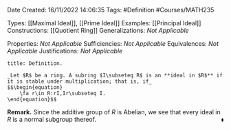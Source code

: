 <div class="topSpace"></div>

Date Created: 16/11/2022 14:06:35
Tags: #Definition #Courses/MATH235

Types: [[Maximal Ideal]], [[Prime Ideal]]
Examples: [[Principal Ideal]]
Constructions: [[Quotient Ring]]
Generalizations: _Not Applicable_

Properties: _Not Applicable_
Sufficiencies: _Not Applicable_
Equivalences: _Not Applicable_
Justifications: _Not Applicable_

``` ad-Definition
title: Definition.

_Let $R$ be a ring. A subring $I\subseteq R$ is an **ideal in $R$** if it is stable under multiplication; that is, if_
$$\begin{equation}
    \fa r\in R:rI,Ir\subseteq I.
\end{equation}$$

```

**Remark.** Since the additive group of $R$ is Abelian, we see that every ideal in $R$ is a normal subgroup thereof.<span style="float:right;">$\blacklozenge$</span>
